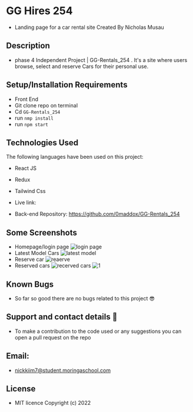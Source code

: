 # GG Hires 254

* Landing page for a car rental site
Created By Nicholas Musau 

## Description
* phase 4 Independent Project | GG-Rentals_254 . It's a site where users browse, select and reserve Cars for their personal use.

## Setup/Installation Requirements

  * Front End
* Git clone repo on terminal
* Cd ```GG-Rentals_254```
* run ```nmp install```
* run ```npm start```


## Technologies Used
The following languages have been used on this project:

* React JS
* Redux
* Tailwind Css


* Live link: 

* Back-end Repository: https://github.com/0maddox/GG-Rentals_254

## Some Screenshots
* Homepage/login page
![login page]()
* Latest Model Cars
![latest model]()
* Reserve car
![reaerve]()
* Reserved cars
![recerved cars]()
![1]()

## Known Bugs
* So far so good there are no bugs related to this project 😎

## Support and contact details 🙂
* To make a contribution to the code used or any suggestions you can open a pull request on the repo

## Email:
* nickkiim7@student.moringaschool.com

## License
* MIT licence Copyright (c) 2022 